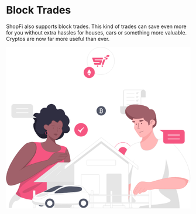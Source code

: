 # Block Trades

ShopFi also supports block trades. This kind of trades can save even more for you without extra hassles for houses, cars or something more valuable. Cryptos are now far more useful than ever.

![](<../.gitbook/assets/image (10).png>)
